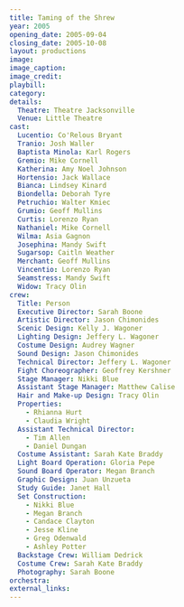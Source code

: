 ```yaml
---
title: Taming of the Shrew
year: 2005
opening_date: 2005-09-04
closing_date: 2005-10-08
layout: productions
image:
image_caption:
image_credit:
playbill: 
category: 
details:
  Theatre: Theatre Jacksonville
  Venue: Little Theatre
cast:
  Lucentio: Co'Relous Bryant
  Tranio: Josh Waller
  Baptista Minola: Karl Rogers
  Gremio: Mike Cornell
  Katherina: Amy Noel Johnson
  Hortensio: Jack Wallace
  Bianca: Lindsey Kinard
  Biondella: Deborah Tyre
  Petruchio: Walter Kmiec
  Grumio: Geoff Mullins
  Curtis: Lorenzo Ryan
  Nathaniel: Mike Cornell
  Wilma: Asia Gagnon
  Josephina: Mandy Swift
  Sugarsop: Caitln Weather
  Merchant: Geoff Mullins
  Vincentio: Lorenzo Ryan
  Seamstress: Mandy Swift
  Widow: Tracy Olin
crew:
  Title: Person
  Executive Director: Sarah Boone
  Artistic Director: Jason Chimonides
  Scenic Design: Kelly J. Wagoner
  Lighting Design: Jeffery L. Wagoner
  Costume Design: Audrey Wagner
  Sound Design: Jason Chimonides
  Technical Director: Jeffery L. Wagoner
  Fight Choreographer: Geoffrey Kershner
  Stage Manager: Nikki Blue
  Assistant Stage Manager: Matthew Calise
  Hair and Make-up Design: Tracy Olin
  Properties: 
    - Rhianna Hurt
    - Claudia Wright
  Assistant Technical Director: 
    - Tim Allen
    - Daniel Dungan
  Costume Assistant: Sarah Kate Braddy
  Light Board Operation: Gloria Pepe
  Sound Board Operator: Megan Branch
  Graphic Design: Juan Unzueta
  Study Guide: Janet Hall
  Set Construction: 
    - Nikki Blue
    - Megan Branch
    - Candace Clayton
    - Jesse Kline
    - Greg Odenwald
    - Ashley Potter
  Backstage Crew: William Dedrick
  Costume Crew: Sarah Kate Braddy
  Photography: Sarah Boone
orchestra:
external_links:
---
```

